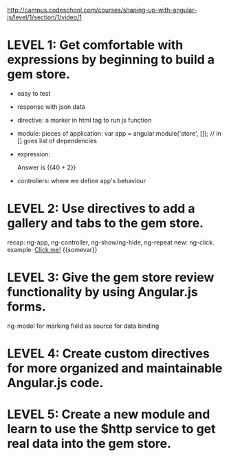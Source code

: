 http://campus.codeschool.com/courses/shaping-up-with-angular-js/level/1/section/1/video/1

LEVEL 1: Get comfortable with expressions by beginning to build a gem store.
===============================================================================================
- easy to test
- response with json data
- directive: a marker in html tag to run js function
- module: pieces of application: var app = angular.module('store', []); // in [] goes list of dependencies
- expression: <p>Answer is {{40 + 2}}</p>

- controllers: where we define app's behaviour

LEVEL 2: Use directives to add a gallery and tabs to the gem store.
===============================================================================================
recap:
    ng-app, ng-controller, ng-show/ng-hide, ng-repeat
new:
    ng-click. example: <a href ng-click="somevar = 1">Click me!</a> {{somevar}}


LEVEL 3: Give the gem store review functionality by using Angular.js forms.
===============================================================================================
ng-model for marking field as source for data binding

LEVEL 4: Create custom directives for more organized and maintainable Angular.js code.
===============================================================================================

LEVEL 5: Create a new module and learn to use the $http service to get real data into the gem store.
===============================================================================================
